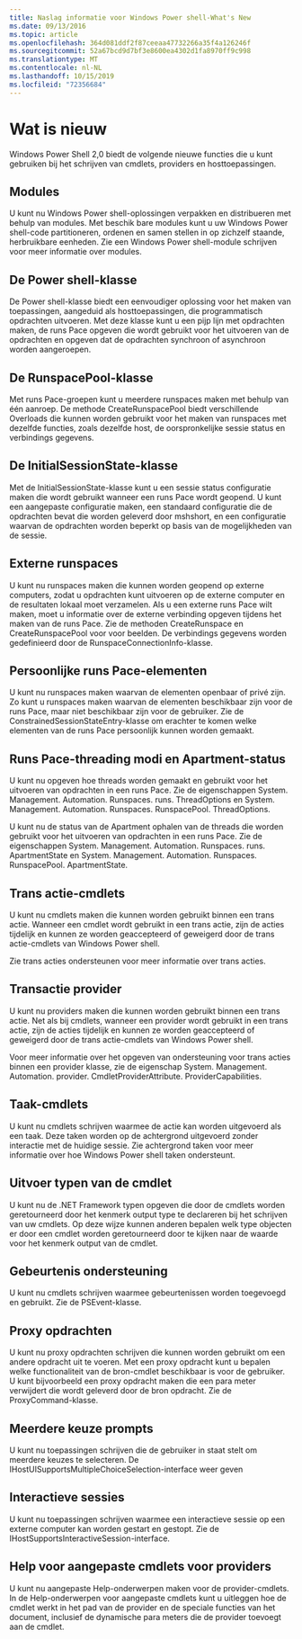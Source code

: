 ```yaml
---
title: Naslag informatie voor Windows Power shell-What's New
ms.date: 09/13/2016
ms.topic: article
ms.openlocfilehash: 364d081ddf2f87ceeaa47732266a35f4a126246f
ms.sourcegitcommit: 52a67bcd9d7bf3e8600ea4302d1fa8970ff9c998
ms.translationtype: MT
ms.contentlocale: nl-NL
ms.lasthandoff: 10/15/2019
ms.locfileid: "72356684"
---
```

# <a name="whats-new"></a>Wat is nieuw

Windows Power Shell 2,0 biedt de volgende nieuwe functies die u kunt gebruiken bij het schrijven van cmdlets, providers en hosttoepassingen.

## <a name="modules"></a>Modules

U kunt nu Windows Power shell-oplossingen verpakken en distribueren met behulp van modules. Met beschik bare modules kunt u uw Windows Power shell-code partitioneren, ordenen en samen stellen in op zichzelf staande, herbruikbare eenheden. Zie een Windows Power shell-module schrijven voor meer informatie over modules.

## <a name="the-powershell-class"></a>De Power shell-klasse

De Power shell-klasse biedt een eenvoudiger oplossing voor het maken van toepassingen, aangeduid als hosttoepassingen, die programmatisch opdrachten uitvoeren. Met deze klasse kunt u een pijp lijn met opdrachten maken, de runs Pace opgeven die wordt gebruikt voor het uitvoeren van de opdrachten en opgeven dat de opdrachten synchroon of asynchroon worden aangeroepen.

## <a name="the-runspacepool-class"></a>De RunspacePool-klasse

Met runs Pace-groepen kunt u meerdere runspaces maken met behulp van één aanroep. De methode CreateRunspacePool biedt verschillende Overloads die kunnen worden gebruikt voor het maken van runspaces met dezelfde functies, zoals dezelfde host, de oorspronkelijke sessie status en verbindings gegevens.

## <a name="the-initialsessionstate-class"></a>De InitialSessionState-klasse

Met de InitialSessionState-klasse kunt u een sessie status configuratie maken die wordt gebruikt wanneer een runs Pace wordt geopend. U kunt een aangepaste configuratie maken, een standaard configuratie die de opdrachten bevat die worden geleverd door mshshort, en een configuratie waarvan de opdrachten worden beperkt op basis van de mogelijkheden van de sessie.

## <a name="remote-runspaces"></a>Externe runspaces

U kunt nu runspaces maken die kunnen worden geopend op externe computers, zodat u opdrachten kunt uitvoeren op de externe computer en de resultaten lokaal moet verzamelen. Als u een externe runs Pace wilt maken, moet u informatie over de externe verbinding opgeven tijdens het maken van de runs Pace. Zie de methoden CreateRunspace en CreateRunspacePool voor voor beelden. De verbindings gegevens worden gedefinieerd door de RunspaceConnectionInfo-klasse.

## <a name="private-runspace-elements"></a>Persoonlijke runs Pace-elementen

U kunt nu runspaces maken waarvan de elementen openbaar of privé zijn. Zo kunt u runspaces maken waarvan de elementen beschikbaar zijn voor de runs Pace, maar niet beschikbaar zijn voor de gebruiker. Zie de ConstrainedSessionStateEntry-klasse om erachter te komen welke elementen van de runs Pace persoonlijk kunnen worden gemaakt.

## <a name="runspace-threading-modes-and-apartment-state"></a>Runs Pace-threading modi en Apartment-status

U kunt nu opgeven hoe threads worden gemaakt en gebruikt voor het uitvoeren van opdrachten in een runs Pace. Zie de eigenschappen System. Management. Automation. Runspaces. runs. ThreadOptions en System. Management. Automation. Runspaces. RunspacePool. ThreadOptions.

U kunt nu de status van de Apartment ophalen van de threads die worden gebruikt voor het uitvoeren van opdrachten in een runs Pace. Zie de eigenschappen System. Management. Automation. Runspaces. runs. ApartmentState en System. Management. Automation. Runspaces. RunspacePool. ApartmentState.

## <a name="transaction-cmdlets"></a>Trans actie-cmdlets

U kunt nu cmdlets maken die kunnen worden gebruikt binnen een trans actie. Wanneer een cmdlet wordt gebruikt in een trans actie, zijn de acties tijdelijk en kunnen ze worden geaccepteerd of geweigerd door de trans actie-cmdlets van Windows Power shell.

Zie trans acties ondersteunen voor meer informatie over trans acties.

## <a name="transaction-provider"></a>Transactie provider

U kunt nu providers maken die kunnen worden gebruikt binnen een trans actie. Net als bij cmdlets, wanneer een provider wordt gebruikt in een trans actie, zijn de acties tijdelijk en kunnen ze worden geaccepteerd of geweigerd door de trans actie-cmdlets van Windows Power shell.

Voor meer informatie over het opgeven van ondersteuning voor trans acties binnen een provider klasse, zie de eigenschap System. Management. Automation. provider. CmdletProviderAttribute. ProviderCapabilities.

## <a name="job-cmdlets"></a>Taak-cmdlets

U kunt nu cmdlets schrijven waarmee de actie kan worden uitgevoerd als een taak. Deze taken worden op de achtergrond uitgevoerd zonder interactie met de huidige sessie. Zie achtergrond taken voor meer informatie over hoe Windows Power shell taken ondersteunt.

## <a name="cmdlet-output-types"></a>Uitvoer typen van de cmdlet

U kunt nu de .NET Framework typen opgeven die door de cmdlets worden geretourneerd door het kenmerk output type te declareren bij het schrijven van uw cmdlets. Op deze wijze kunnen anderen bepalen welk type objecten er door een cmdlet worden geretourneerd door te kijken naar de waarde voor het kenmerk output van de cmdlet.

## <a name="event-support"></a>Gebeurtenis ondersteuning

U kunt nu cmdlets schrijven waarmee gebeurtenissen worden toegevoegd en gebruikt. Zie de PSEvent-klasse.

## <a name="proxy-commands"></a>Proxy opdrachten

U kunt nu proxy opdrachten schrijven die kunnen worden gebruikt om een andere opdracht uit te voeren. Met een proxy opdracht kunt u bepalen welke functionaliteit van de bron-cmdlet beschikbaar is voor de gebruiker. U kunt bijvoorbeeld een proxy opdracht maken die een para meter verwijdert die wordt geleverd door de bron opdracht. Zie de ProxyCommand-klasse.

## <a name="multiple-choice-prompts"></a>Meerdere keuze prompts

U kunt nu toepassingen schrijven die de gebruiker in staat stelt om meerdere keuzes te selecteren. De IHostUISupportsMultipleChoiceSelection-interface weer geven

## <a name="interactive-sessions"></a>Interactieve sessies

U kunt nu toepassingen schrijven waarmee een interactieve sessie op een externe computer kan worden gestart en gestopt.
Zie de IHostSupportsInteractiveSession-interface.

## <a name="custom-cmdlet-help-for-providers"></a>Help voor aangepaste cmdlets voor providers

U kunt nu aangepaste Help-onderwerpen maken voor de provider-cmdlets. In de Help-onderwerpen voor aangepaste cmdlets kunt u uitleggen hoe de cmdlet werkt in het pad van de provider en de speciale functies van het document, inclusief de dynamische para meters die de provider toevoegt aan de cmdlet.
